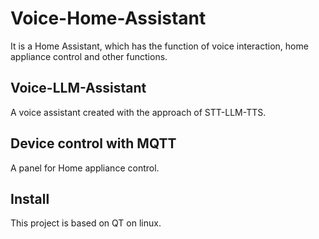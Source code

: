 # Voice-Home-Assistant
It is a Home Assistant, which has the function of voice interaction, home appliance control and other functions.

## Voice-LLM-Assistant
A voice assistant created with the approach of  STT-LLM-TTS.

## Device control with MQTT
A panel for Home appliance control.

## Install 
This project is based on QT on linux.

